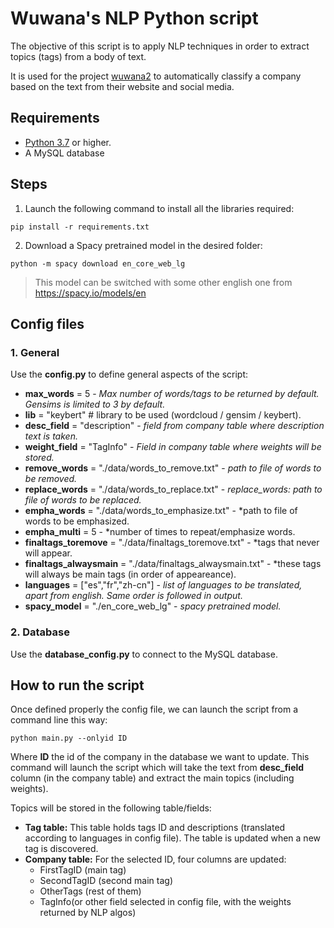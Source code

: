 # Wuwana's NLP Python script

The objective of this script is to apply NLP techniques in order to extract topics (tags) from a body of text. 

It is used for the project [wuwana2](https://github.com/wuwanahq/wuwana2) to automatically classify a company based on the text from their website and social media.

## Requirements 

- [Python 3.7](https://www.python.org/downloads/) or higher.
- A MySQL database

## Steps

1. Launch the following command to install all the libraries required:

```
pip install -r requirements.txt
```
2. Download a Spacy pretrained model in the desired folder:

```
python -m spacy download en_core_web_lg
```

> This model can be switched with some other english one from https://spacy.io/models/en

## Config files
### 1. General

Use the **config.py** to define general aspects of the script:

- **max_words** = 5 - *Max number of words/tags to be returned by default. Gensims is limited to 3 by default.*
- **lib** = "keybert" # library to be used (wordcloud / gensim / keybert).
- **desc_field** = "description" - *field from company table where description text is taken.*
- **weight_field** = "TagInfo" - *Field in company table where weights will be stored.*
- **remove_words** = "./data/words_to_remove.txt" - *path to file of words to be removed.*   
- **replace_words** = "./data/words_to_replace.txt" - *replace_words: path to file of words to be replaced.*
- **empha_words** = "./data/words_to_emphasize.txt" - *path to file of words to be emphasized.
- **empha_multi** = 5 - *number of times to repeat/emphasize words.
- **finaltags_toremove** = "./data/finaltags_toremove.txt" - *tags that never will appear.
- **finaltags_alwaysmain** = "./data/finaltags_alwaysmain.txt" - *these tags will always be main tags (in order of appeareance).
- **languages** = ["es","fr","zh-cn"] - *list of languages to be translated, apart from english. Same order is followed in output.*
- **spacy_model** = "./en_core_web_lg" - *spacy pretrained model.*

### 2. Database

Use the **database_config.py** to connect to the MySQL database.

## How to run the script

Once defined properly the config file, we can launch the script from a command line this way:

```
python main.py --onlyid ID
```

Where **ID** the id of the company in the database we want to update. This command will launch the script which will take the text from **desc_field** column (in the company table) and extract the main topics (including weights).

Topics will be stored in the following table/fields:

- **Tag table:** This table holds tags ID and descriptions (translated according to languages in config file). The table is updated when a new tag is discovered.
- **Company table:** For the selected ID, four columns are updated: 
  - FirstTagID (main tag)
  - SecondTagID (second main tag)
  - OtherTags (rest of them)
  - TagInfo(or other field selected in config file, with the weights returned by NLP algos)